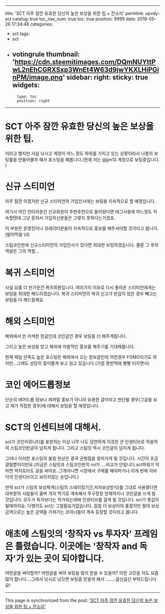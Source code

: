 
---
title: 'SCT 아주 잠깐 유효한 당신의 높은 보상을 위한 팁.+ 잔소리'
permlink: upvdy-sct
catalog: true
toc_nav_num: true
toc: true
position: 9999
date: 2019-05-26 17:34:48
categories:
- sct
tags:
- sct
- votingrule
thumbnail: 'https://cdn.steemitimages.com/DQmNUYttPwL2nEhCGRXSxp3WnEt4W63d9jwYKXLHiPGinPM/image.png'
sidebar:
    right:
        sticky: true
widgets:
    -
        type: toc
        position: right
---


# SCT 아주 잠깐 유효한 당신의 높은 보상을 위한 팁.

이라고 했지만 사실 낚시고 계정이 어느 정도 파워를 가지고 있는 상황이라서 나름의 보팅룰을 만들어볼까 해서 포스팅을 해봅니다.(현재 저는 @jjm13 계정으로 보팅중입니다. )

# 신규 스티미언
아주 잠깐 이겠지만 신규 스티미언의 가입인사에는 보팅을 지속적으로 할 예정입니다.

여기서 약간 안타까운건 신규회원이 주변추천으로 들어왔다면 태그사용에 어느정도 익숙할텐데 그냥 혼자서 가입하신분들은 그렇지 못하다는거겠죠.

이 부분은 운영진이나 큐레이터분들이 지속적으로 홍보를 해주셔야할 것이라고 봅니다.(빌어먹을 UI)

스팀코인판에 신규스티미언의 가입인사가 있다면 최대한 보팅하겠습니다. 물론 그 후의 역량은 그의 역할...

# 복귀 스티미언

사실 요즘 더 반가운건 복귀회원입니다. 여러가지 이유로 다시 돌아온 스티미언에게는 보팅을 최대한 해드리겠습니다. 복귀 스티미언의 복귀 신고가 반갑지 않은 경우 빼고는 보팅을 다 해드릴께요

# 해외 스티미언
해외에서 쓴 어색한 한글인데 코인글인 경우 보팅을 더 해주게됩니다. 

그리고 높은 보상을 받고 해외에 자발적인 홍보를 해주기를 기대해봅니다.

현재 제일 만족도 높은 포스팅은 해외에서 오는 정보글인데 어떤경우 FOMO이기도 하지만...그래도 상당히 흥미롭게 보고 읽고 있습니다.(가끔 똥번역에 빵빵 터지면서)

# 코인 에어드롭정보

단순히 에어드롭 정보나 레퍼럴 홍보가 아니라 유용한 글이라고 판단될 경우(그글을 보고 제가 직접한 경우)에 대해서 보팅을 할 예정입니다.



# SCT의 인센티브에 대해서.

sct가 코인커뮤니티를 표방하는 이상 너무 나도 당연하게 이것은 큰 인센티브로 작용하여 스팀코인판글이 넘치게 됩니다. 그리고 스팀잇 역시 코인글이 넘치게 됩니다.

 그러나 이러한 포스팅의 쏠림 현상은 결국 균형점을 찾아가게 될 것입니다. 시간이 조금 걸릴뿐이지만요.(지금은 스팀잇과 스팀코인판의 roi가 ....비교가 안됩니다.sct파워가 약하면 억지로라도 글을 써야죠..그게아니면 시장에서 구매를 해야하거나.이게 현재 이바닥의 인센티브이고 보이지않는 손입니다.)

 만약 sct가 스팀의 보상체계(스팀의 스테이킹기간,저자보상방식)를 그대로 사용했다면 대부분의 사람들이 울며 겨자 먹기로 계속해서 주구장창 언제까지나 코인글을 쓰게 될 것입니다. 모두가 독자보다는 작가되는데에 인센티브를 걸게 될 것입니다. sct가 똥값이 될때까지요. 다행이도 sct는 그럴필요가없습니다.  점점 더 보상이야 줄겠지만 절대 보상금액으로는 높은 금액을 가져가는 코이너들이 계속 등장할 것이라고 봅니다.

# 애초에 스팀잇의  '창작자 vs 투자자' 프레임은 틀렸습니다. 이곳에는 '창작자 and 독자'가 있는 곳이 되야합니다.

어떤글을 써야할까? 어떤글을 써야 보팅을 많이 받을 수 있을까? 이런 고민을 저도 요즘 많이 합니다....그래서 낚시로 낚으면 보팅좀 받을까 해서 ........굽신굽신 부탁드립니다요!

- - -

This page is synchronized from the post: ['SCT 아주 잠깐 유효한 당신의 높은 보상을 위한 팁.+ 잔소리'](https://steemit.com/@virus707/upvdy-sct)

